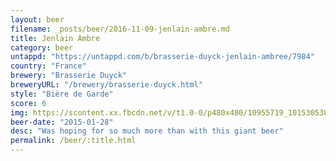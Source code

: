 ```yaml
---
layout: beer
filename: _posts/beer/2016-11-09-jenlain-ambre.md
title: Jenlain Ambre
category: beer
untappd: "https://untappd.com/b/brasserie-duyck-jenlain-ambree/7984"
country: "France"
brewery: "Brasserie Duyck"
breweryURL: "/brewery/brasserie-duyck.html"
style: "Bière de Garde"
score: 6
img: https://scontent.xx.fbcdn.net/v/t1.0-0/p480x480/10955719_10153053840738745_4377010572225479820_n.jpg?oh=a4e28ecc84e18c8e037df330cb8c7a6c&oe=59F595E6
beer-date: "2015-01-28"
desc: "Was hoping for so much more than with this giant beer"
permalink: /beer/:title.html
---
```

